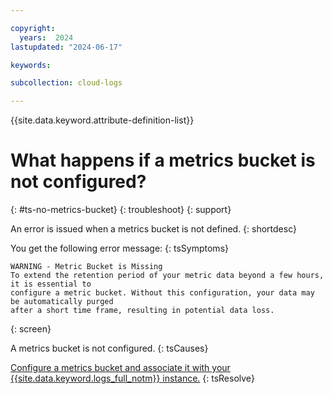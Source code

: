 ```yaml
---

copyright:
  years:  2024
lastupdated: "2024-06-17"

keywords: 

subcollection: cloud-logs

---
```



{{site.data.keyword.attribute-definition-list}}

# What happens if a metrics bucket is not configured?
{: #ts-no-metrics-bucket}
{: troubleshoot}
{: support}

An error is issued when a metrics bucket is not defined.
{: shortdesc}

You get the following error message: 
{: tsSymptoms}

```text
WARNING - Metric Bucket is Missing
To extend the retention period of your metric data beyond a few hours, it is essential to
configure a metric bucket. Without this configuration, your data may be automatically purged
after a short time frame, resulting in potential data loss.
```
{: screen}


A metrics bucket is not configured.
{: tsCauses}


[Configure a metrics bucket and associate it with your {{site.data.keyword.logs_full_notm}} instance.](/docs/cloud-logs?topic=cloud-logs-configure-metrics-bucket)
{: tsResolve}
